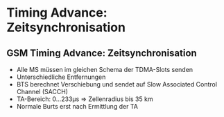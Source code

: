 # Timing Advance: Zeitsynchronisation

## GSM Timing Advance: Zeitsynchronisation

- Alle MS müssen im gleichen Schema der TDMA-Slots senden
- Unterschiedliche Entfernungen
- BTS berechnet Verschiebung und sendet auf Slow Associated Control Channel (SACCH)
- TA-Bereich: 0...233μs => Zellenradius bis 35 km
- Normale Burts erst nach Ermittlung der TA
